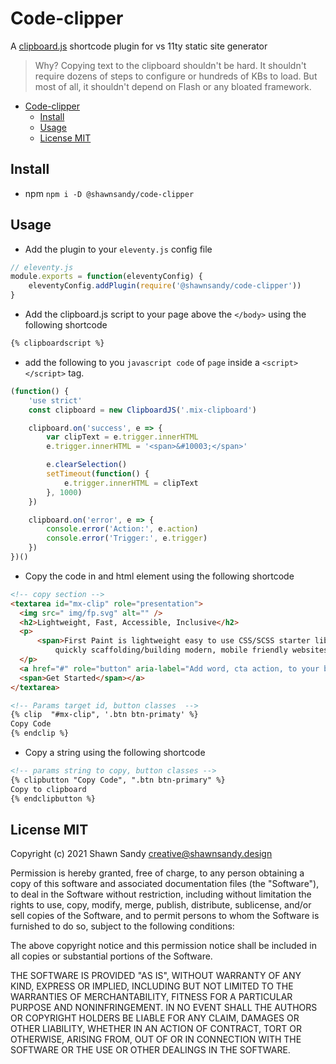 # Code-clipper

A [clipboard.js](https://clipboardjs.com/) shortcode plugin for vs 11ty static site generator

> Why? Copying text to the clipboard shouldn't be hard. It shouldn't require dozens of steps to configure or hundreds of KBs to load. But most of all, it shouldn't depend on Flash or any bloated framework.

* [Code-clipper](#code-clipper)
  + [Install](#install)
  + [Usage](#usage)
  + [License MIT](#license-mit)

## Install

* npm `npm i -D @shawnsandy/code-clipper`

## Usage

* Add the plugin to your `eleventy.js` config file

``` javascript
// eleventy.js
module.exports = function(eleventyConfig) {
    eleventyConfig.addPlugin(require('@shawnsandy/code-clipper'))
}
```

* Add the clipboard.js script to your page above the `</body>` using the following shortcode

``` html
{% clipboardscript %}
```

* add the following to you `javascript code` of `page` inside a `<script></script>` tag.

``` javascript
(function() {
    'use strict'
    const clipboard = new ClipboardJS('.mix-clipboard')

    clipboard.on('success', e => {
        var clipText = e.trigger.innerHTML
        e.trigger.innerHTML = '<span>&#10003;</span>'

        e.clearSelection()
        setTimeout(function() {
            e.trigger.innerHTML = clipText
        }, 1000)
    })

    clipboard.on('error', e => {
        console.error('Action:', e.action)
        console.error('Trigger:', e.trigger)
    })
})()
```

* Copy the code in and html element using the following shortcode

``` html
<!-- copy section -->
<textarea id="mx-clip" role="presentation">
  <img src=" img/fp.svg" alt="" />
  <h2>Lightweight, Fast, Accessible, Inclusive</h2>
  <p>
      <span>First Paint is lightweight easy to use CSS/SCSS starter library for
          quickly scaffolding/building modern, mobile friendly websites.</span>
  </p>
  <a href="#" role="button" aria-label="Add word, cta action, to your button title">
  <span>Get Started</span></a>
</textarea>

<!-- Params target id, button classes  -->
{% clip  "#mx-clip", '.btn btn-primaty' %}
Copy Code
{% endclip %}
```

* Copy a string using the following shortcode

``` html
<!-- params string to copy, button classes -->
{% clipbutton "Copy Code", ".btn btn-primary" %}
Copy to clipboard
{% endclipbutton %}
```

## License MIT

Copyright (c) 2021 Shawn Sandy creative@shawnsandy.design

Permission is hereby granted, free of charge, to any person obtaining a copy
of this software and associated documentation files (the "Software"), to deal
in the Software without restriction, including without limitation the rights
to use, copy, modify, merge, publish, distribute, sublicense, and/or sell
copies of the Software, and to permit persons to whom the Software is
furnished to do so, subject to the following conditions:

The above copyright notice and this permission notice shall be included in all
copies or substantial portions of the Software.

THE SOFTWARE IS PROVIDED "AS IS", WITHOUT WARRANTY OF ANY KIND, EXPRESS OR IMPLIED, INCLUDING BUT NOT LIMITED TO THE WARRANTIES OF MERCHANTABILITY, FITNESS FOR A PARTICULAR PURPOSE AND NONINFRINGEMENT. IN NO EVENT SHALL THE AUTHORS OR COPYRIGHT HOLDERS BE LIABLE FOR ANY CLAIM, DAMAGES OR OTHER LIABILITY, WHETHER IN AN ACTION OF CONTRACT, TORT OR OTHERWISE, ARISING FROM, OUT OF OR IN CONNECTION WITH THE SOFTWARE OR THE USE OR OTHER DEALINGS IN THE SOFTWARE.
